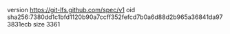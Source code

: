 version https://git-lfs.github.com/spec/v1
oid sha256:7380dd1c1bfd1120b90a7ccff352fefcd7b0a6d88d2b965a36841da973831ecb
size 3361
